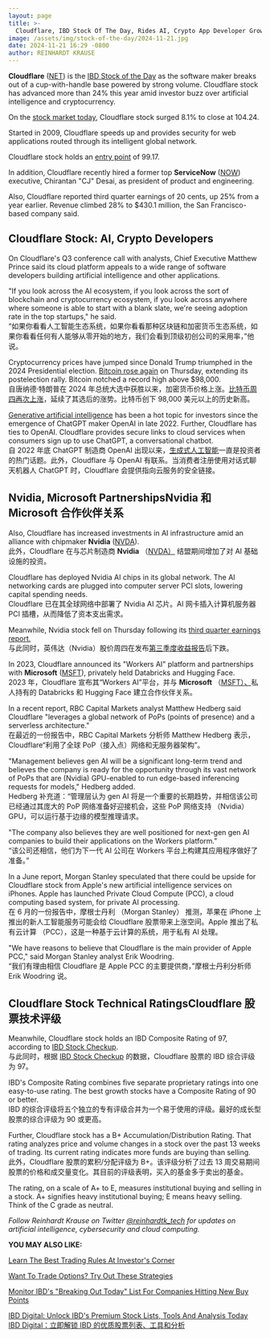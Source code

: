 ```yaml
---
layout: page
title: >-
  Cloudflare, IBD Stock Of The Day, Rides AI, Crypto App Developer Growth	Cloudflare，今日 IBD 股票，乘风破浪，加密应用程序开发人员增长
image: /assets/img/stock-of-the-day/2024-11-21.jpg
date: 2024-11-21 16:29 -0800
author: REINHARDT KRAUSE
---
```







**Cloudflare** ([NET](https://research.investors.com/quote.aspx?symbol=NET)) is the [IBD Stock of the Day](https://www.investors.com/research/ibd-stock-of-the-day/) as the software maker breaks out of a cup-with-handle base powered by strong volume. Cloudflare stock has advanced more than 24% this year amid investor buzz over artificial intelligence and cryptocurrency.  


On the [stock market today](https://www.investors.com/news/stock-market-today-stock-market-news/?), Cloudflare stock surged 8.1% to close at 104.24.  


Started in 2009, Cloudflare speeds up and provides security for web applications routed through its intelligent global network.  


Cloudflare stock holds an [entry point](https://www.investors.com/how-to-invest/investors-corner/apple-stock-set-up-proper-buy-point-before-big-rally/) of 99.17.  


In addition, Cloudflare recently hired a former top **ServiceNow** ([NOW](https://research.investors.com/quote.aspx?symbol=NOW)) executive, Chirantan "CJ" Desai, as president of product and engineering.  


Also, Cloudflare reported third quarter earnings of 20 cents, up 25% from a year earlier. Revenue climbed 28% to $430.1 million, the San Francisco-based company said.  


Cloudflare Stock: AI, Crypto Developers
---------------------------------------


On Cloudflare's Q3 conference call with analysts, Chief Executive Matthew Prince said its cloud platform appeals to a wide range of software developers building artificial intelligence and other applications.  


"If you look across the AI ecosystem, if you look across the sort of blockchain and cryptocurrency ecosystem, if you look across anywhere where someone is able to start with a blank slate, we're seeing adoption rate in the top startups," he said.  
“如果你看看人工智能生态系统，如果你看看那种区块链和加密货币生态系统，如果你看看任何有人能够从零开始的地方，我们会看到顶级初创公司的采用率，”他说。


Cryptocurrency prices have jumped since Donald Trump triumphed in the 2024 Presidential election. [Bitcoin rose again](http://nvestors.com/news/bitcoin-price-98000-record-trump-crypto-cabinet-bitcoin-options/) on Thursday, extending its postelection rally. Bitcoin notched a record high above $98,000.  
自唐纳德·特朗普在 2024 年总统大选中获胜以来，加密货币价格上涨。[比特币周四再次上涨](http://nvestors.com/news/bitcoin-price-98000-record-trump-crypto-cabinet-bitcoin-options/)，延续了其选后的涨势。比特币创下 98,000 美元以上的历史新高。


[Generative artificial intelligence](https://www.investors.com/news/technology/chatgpt-is-just-the-tip-of-the-iceberg-in-content-creating-artificial-intelligence-get-ready-for-a-lot-of-disruption/) has been a hot topic for investors since the emergence of ChatGPT maker OpenAI in late 2022. Further, Cloudflare has ties to OpenAI. Cloudflare provides secure links to cloud services when consumers sign up to use ChatGPT, a conversational chatbot.  
自 2022 年底 ChatGPT 制造商 OpenAI 出现以来，[生成式人工智能](https://www.investors.com/news/technology/chatgpt-is-just-the-tip-of-the-iceberg-in-content-creating-artificial-intelligence-get-ready-for-a-lot-of-disruption/)一直是投资者的热门话题。此外，Cloudflare 与 OpenAI 有联系。当消费者注册使用对话式聊天机器人 ChatGPT 时，Cloudflare 会提供指向云服务的安全链接。


Nvidia, Microsoft PartnershipsNvidia 和 Microsoft 合作伙伴关系
-------------------------------------------------------


Also, Cloudflare has increased investments in AI infrastructure amid an alliance with chipmaker **Nvidia** ([NVDA](https://research.investors.com/quote.aspx?symbol=NVDA)).  
此外，Cloudflare 在与芯片制造商 **Nvidia** （[NVDA）](https://research.investors.com/quote.aspx?symbol=NVDA) 结盟期间增加了对 AI 基础设施的投资。


Cloudflare has deployed Nvidia AI chips in its global network. The AI networking cards are plugged into computer server PCI slots, lowering capital spending needs.  
Cloudflare 已在其全球网络中部署了 Nvidia AI 芯片。AI 网卡插入计算机服务器 PCI 插槽，从而降低了资本支出需求。


Meanwhile, Nvidia stock fell on Thursday following its [third quarter earnings report.](https://www.investors.com/news/technology/nvidia-stock-nvda-wall-street-reactions-q3-earnings/)  
与此同时，英伟达（Nvidia）股价周四在发布[第三季度收益报告](https://www.investors.com/news/technology/nvidia-stock-nvda-wall-street-reactions-q3-earnings/)后下跌。


In 2023, Cloudflare announced its "Workers AI" platform and partnerships with **Microsoft** ([MSFT](https://research.investors.com/quote.aspx?symbol=MSFT)), privately held Databricks and Hugging Face.  
2023 年，Cloudflare 宣布其“Workers AI”平台，并与 **Microsoft** （[MSFT）、](https://research.investors.com/quote.aspx?symbol=MSFT)私人持有的 Databricks 和 Hugging Face 建立合作伙伴关系。


In a recent report, RBC Capital Markets analyst Matthew Hedberg said Cloudflare "leverages a global network of PoPs (points of presence) and a serverless architecture."  
在最近的一份报告中，RBC Capital Markets 分析师 Matthew Hedberg 表示，Cloudflare“利用了全球 PoP（接入点）网络和无服务器架构”。


"Management believes gen AI will be a significant long-term trend and believes the company is ready for the opportunity through its vast network of PoPs that are (Nvidia) GPU-enabled to run edge-based inferencing requests for models," Hedberg added.  
Hedberg 补充道：“管理层认为 gen AI 将是一个重要的长期趋势，并相信该公司已经通过其庞大的 PoP 网络准备好迎接机会，这些 PoP 网络支持 （Nvidia） GPU，可以运行基于边缘的模型推理请求。


"The company also believes they are well positioned for next-gen gen AI companies to build their applications on the Workers platform."  
“该公司还相信，他们为下一代 AI 公司在 Workers 平台上构建其应用程序做好了准备。”


In a June report, Morgan Stanley speculated that there could be upside for Cloudflare stock from Apple's new artificial intelligence services on iPhones. Apple has launched Private Cloud Compute (PCC), a cloud computing based system, for private AI processing.  
在 6 月的一份报告中，摩根士丹利 （Morgan Stanley） 推测，苹果在 iPhone 上推出的新人工智能服务可能会给 Cloudflare 股票带来上涨空间。Apple 推出了私有云计算 （PCC），这是一种基于云计算的系统，用于私有 AI 处理。


"We have reasons to believe that Cloudflare is the main provider of Apple PCC," said Morgan Stanley analyst Erik Woodring.  
“我们有理由相信 Cloudflare 是 Apple PCC 的主要提供商，”摩根士丹利分析师 Erik Woodring 说。


Cloudflare Stock Technical RatingsCloudflare 股票技术评级
---------------------------------------------------


Meanwhile, Cloudflare stock holds an IBD Composite Rating of 97, according to [IBD Stock Checkup](http://research.investors.com/stock-checkup/).  
与此同时，根据 [IBD Stock Checkup](http://research.investors.com/stock-checkup/) 的数据，Cloudflare 股票的 IBD 综合评级为 97。


IBD's Composite Rating combines five separate proprietary ratings into one easy-to-use rating. The best growth stocks have a Composite Rating of 90 or better.  
IBD 的综合评级将五个独立的专有评级合并为一个易于使用的评级。最好的成长型股票的综合评级为 90 或更高。


Further, Cloudflare stock has a B+ Accumulation/Distribution Rating. That rating analyzes price and volume changes in a stock over the past 13 weeks of trading. Its current rating indicates more funds are buying than selling.  
此外，Cloudflare 股票的累积/分配评级为 B+。该评级分析了过去 13 周交易期间股票的价格和成交量变化。其目前的评级表明，买入的基金多于卖出的基金。


The rating, on a scale of A+ to E, measures institutional buying and selling in a stock. A+ signifies heavy institutional buying; E means heavy selling. Think of the C grade as neutral.  


*Follow Reinhardt Krause on Twitter [@reinhardtk\_tech](https://twitter.com/reinhardtk_tech) for updates on artificial intelligence, cybersecurity and cloud computing.* 


**YOU MAY ALSO LIKE:** 


[Learn The Best Trading Rules At Investor's Corner](https://www.investors.com/category/how-to-invest/investors-corner/) 


[Want To Trade Options? Try Out These Strategies](https://www.investors.com/ibd-videos/videos/want-to-trade-options-here-are-the-basics-to-get-you-started) 


[Monitor IBD's "Breaking Out Today" List For Companies Hitting New Buy Points](https://www.investors.com/ibd-indexes/ibd-breakout-stocks-index/) 


[IBD Digital: Unlock IBD's Premium Stock Lists, Tools And Analysis Today  
IBD Digital：立即解锁 IBD 的优质股票列表、工具和分析](https://www.investors.com/product/ibd-digital/?artProdLink=IBD_Digital)




